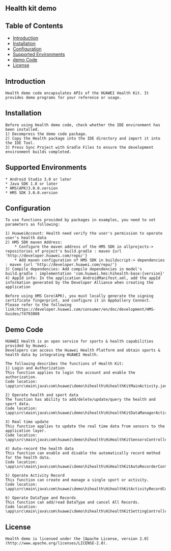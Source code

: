 ## Health kit demo

## Table of Contents

 * [Introduction](#introduction)
 * [Installation](#installation)
 * [Configuration ](#configuration )
 * [Supported Environments](#supported-environments)
 * [demo Code](#demo-Code)
 * [License](#license)

## Introduction
    Health demo code encapsulates APIs of the HUAWEI Health Kit. It provides demo programs for your reference or usage.

## Installation
    Before using Health demo code, check whether the IDE environment has been installed. 
	1) Decompress the demo code package.    
    2) Copy the Health package into the IDE directory and import it into the IDE Tool.
	3) Press Sync Project with Gradle Files to ensure the development environment builds completed.

## Supported Environments
	* Android Studio 3.0 or later
	* Java SDK 1.8 or later
	* HMS(APK)3.0.0.version
	* HMS SDK 3.0.0.version

## Configuration 
    To use functions provided by packages in examples, you need to set parameters as following:
	
	1) HuaweiAccount: Health need verify the user's permission to operate user's health data
	2) HMS SDK maven Address:
		* Configure the maven address of the HMS SDK in allprojects-> repositories of project's build.gradle : maven {url 'http://developer.huawei.com/repo/'}
	    * Add maven configuration of HMS SDK in buildscript-> dependencies : maven {url 'http://developer.huawei.com/repo/'}
    3) Compile dependencies: Add compile dependencies in model's build.gradle : implementation 'com.huawei.hms:hihealth-base:{version}'
	4) AppId info: In the application AndroidManifest.xml, add the appId information generated by the Developer Alliance when creating the application
	
	Before using HMS Core(APK), you must locally generate the signing certificate fingerprint, and configure it in AppGallery Connect. Please refer to the following link:https://developer.huawei.com/consumer/en/doc/development/HMS-Guides/74793808

## Demo Code
    HUAWEI Health is an open service for sports & health capabilities provided by Huawei. 
	Developers can access the Huawei Health Platform and obtain sports & health data by integrating HUAWEI Health.
	
    The following describes the functions of Health Kit:
    1) Login and Authorization
    This function applies to login the account and enable the authorization.
    Code location:  \app\src\main\java\com\huawei\demo\hihealth\HihealthKitMainActivity.java
    
    2) Operate health and sport data
    The function has ability to add/delete/update/query the health and sport data.
    Code location:  \app\src\main\java\com\huawei\demo\hihealth\HihealthKitDataManagerActivity.java
    
    3) Real time update
    This function applies to update the real time data from sensors to the application layer.
    Code location:  \app\src\main\java\com\huawei\demo\hihealth\HiHealthKitSensorsControllerActivity.java
    
    4) Auto-record the health data
    This function can enable and disable the automatically record method for the health data.
    Code location:  \app\src\main\java\com\huawei\demo\hihealth\HiHealthKitAutoRecorderControllerActivity.java

    5) Operate Activity Record 
    This function can create and manage a single sport or activity.
    Code location:  \app\src\main\java\com\huawei\demo\hihealth\HihealthKitActivityRecordControllerActivity.java

    6) Operate DataType and Records
    This function can add/read DataType and cancel All Records. 
    Code location:  \app\src\main\java\com\huawei\demo\hihealth\HihealthKitSettingControllerActivity.java


##  License
    Health demo is licensed under the [Apache License, version 2.0](http://www.apache.org/licenses/LICENSE-2.0).
